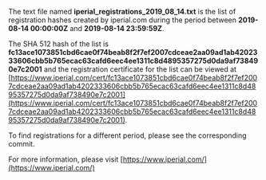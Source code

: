The text file named **iperial_registrations_2019_08_14.txt** is the list of registration hashes created by iperial.com during the period between **2019-08-14 00:00:00Z** and **2019-08-14 23:59:59Z**.

The SHA 512 hash of the list is **fc13ace1073851cbd6cae0f74beab8f2f7ef2007cdceae2aa09ad1ab4202333606cbb5b765ecac63cafd6eec4ee1311c8d4895357275d0da9af738490e7c2001** and the registration certificate for the list can be viewed at [https://www.iperial.com/cert/fc13ace1073851cbd6cae0f74beab8f2f7ef2007cdceae2aa09ad1ab4202333606cbb5b765ecac63cafd6eec4ee1311c8d4895357275d0da9af738490e7c2001](https://www.iperial.com/cert/fc13ace1073851cbd6cae0f74beab8f2f7ef2007cdceae2aa09ad1ab4202333606cbb5b765ecac63cafd6eec4ee1311c8d4895357275d0da9af738490e7c2001).

To find registrations for a different period, please see the corresponding commit.

For more information, please visit [https://www.iperial.com/](https://www.iperial.com/)
